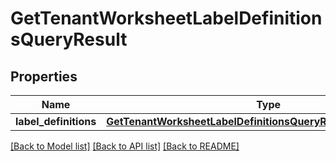 # GetTenantWorksheetLabelDefinitionsQueryResult


## Properties
Name | Type | Description | Notes
------------ | ------------- | ------------- | -------------
**label_definitions** | [**GetTenantWorksheetLabelDefinitionsQueryResultLabelDefinitions**](GetTenantWorksheetLabelDefinitionsQueryResultLabelDefinitions.md) |  | 

[[Back to Model list]](../README.md#documentation-for-models) [[Back to API list]](../README.md#documentation-for-api-endpoints) [[Back to README]](../README.md)


